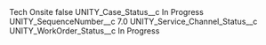 <?xml version="1.0" encoding="UTF-8"?>
<CustomMetadata xmlns="http://soap.sforce.com/2006/04/metadata" xmlns:xsi="http://www.w3.org/2001/XMLSchema-instance" xmlns:xsd="http://www.w3.org/2001/XMLSchema">
    <label>Tech Onsite</label>
    <protected>false</protected>
    <values>
        <field>UNITY_Case_Status__c</field>
        <value xsi:type="xsd:string">In Progress</value>
    </values>
    <values>
        <field>UNITY_SequenceNumber__c</field>
        <value xsi:type="xsd:double">7.0</value>
    </values>
    <values>
        <field>UNITY_Service_Channel_Status__c</field>
        <value xsi:nil="true"/>
    </values>
    <values>
        <field>UNITY_WorkOrder_Status__c</field>
        <value xsi:type="xsd:string">In Progress</value>
    </values>
</CustomMetadata>
